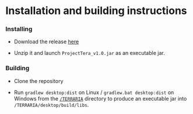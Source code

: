 
# Installation and building instructions

### Installing
- Download the release [here](https://github.com/Bast5614/Projet_Terraria/releases)

- Unzip it and launch `ProjectTera_v1.0.jar` as an executable jar.

### Building
- Clone the repository

- Run `gradlew desktop:dist` on Linux / `gradlew.bat desktop:dist` on Windows from the [`/TERRARIA`](/TERRARIA) directory to produce an executable jar into `/TERRARIA/desktop/build/libs`.
